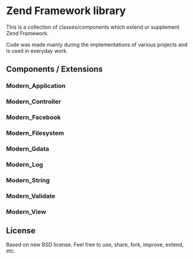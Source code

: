 # Zend Framework library #

This is a collection of classes/components which extend or supplement Zend Framework.

Code was made mainly during the implementations of various projects and is used in everyday work.

## Components / Extensions ##

### Modern_Application ###
### Modern_Controller ###
### Modern_Facebook ###
### Modern_Filesystem ###
### Modern_Gdata ###
### Modern_Log ###
### Modern_String ###
### Modern_Validate ###
### Modern_View ###

## License ##

Based on new BSD license. Feel free to use, share, fork, improve, extend, etc.
